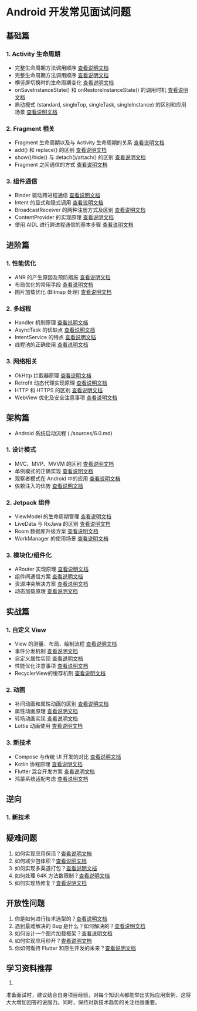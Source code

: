 # Android 开发常见面试问题

## 基础篇

### 1. Activity 生命周期
- 完整生命周期方法调用顺序 [查看说明文档](./sources/1.0.md)
- 完整生命周期方法调用顺序 [查看说明文档](./sources/1.1.md)
- 横竖屏切换时的生命周期变化 [查看说明文档](./sources/1.2.md)
- onSaveInstanceState() 和 onRestoreInstanceState() 的调用时机 [查看说明文档](./sources/1.3.md)
- 启动模式 (standard, singleTop, singleTask, singleInstance) 的区别和应用场景 [查看说明文档](./sources/1.4.md)

### 2. Fragment 相关
- Fragment 生命周期以及与 Activity 生命周期的关系 [查看说明文档](./sources/2.1.md)
- add() 和 replace() 的区别  [查看说明文档](./sources/2.2.md)
- show()/hide() 与 detach()/attach() 的区别 [查看说明文档](./sources/2.3.md)
- Fragment 之间通信的方式 [查看说明文档](./sources/2.4.md)

### 3. 组件通信
- Binder 驱动跨进程通信 [查看说明文档](./sources/3.0.md)
- Intent 的显式和隐式调用 [查看说明文档](./sources/3.1.md)
- BroadcastReceiver 的两种注册方式及区别 [查看说明文档](./sources/3.2.md)
- ContentProvider 的实现原理 [查看说明文档](./sources/3.3.md)
- 使用 AIDL 进行跨进程通信的基本步骤 [查看说明文档](./sources/3.4.md)

## 进阶篇

### 1. 性能优化
- ANR 的产生原因及预防措施 [查看说明文档](./sources/4.1.md)
- 布局优化的常用手段  [查看说明文档](./sources/4.2.md)
- 图片加载优化 (Bitmap 处理) [查看说明文档](./sources/4.3.md)

### 2. 多线程
- Handler 机制原理 [查看说明文档](./sources/5.1.md)
- AsyncTask 的优缺点 [查看说明文档](./sources/5.2.md)
- IntentService 的特点 [查看说明文档](./sources/5.3.md)
- 线程池的正确使用 [查看说明文档](./sources/5.4.md)

### 3. 网络相关
- OkHttp 拦截器原理 [查看说明文档](./sources/5_1.1.md)
- Retrofit 动态代理实现原理 [查看说明文档](./sources/5_1.2.md)
- HTTP 和 HTTPS 的区别 [查看说明文档](./sources/5_1.3.md)
- WebView 优化及安全注意事项 [查看说明文档](./sources/5_1.4.md)

## 架构篇
- Android 系统启动流程 (./sources/6.0.md)

### 1. 设计模式
- MVC、MVP、MVVM 的区别 [查看说明文档](./sources/6.1.md)
- 单例模式的正确实现 [查看说明文档](./sources/6.2.md)
- 观察者模式在 Android 中的应用 [查看说明文档](./sources/6.3.md)
- 依赖注入的优势 [查看说明文档](./sources/6.4.md)

### 2. Jetpack 组件
- ViewModel 的生命周期管理  [查看说明文档](./sources/7.1.md)
- LiveData 与 RxJava 的区别  [查看说明文档](./sources/7.2.md)
- Room 数据库升级方案  [查看说明文档](./sources/7.3.md)
- WorkManager 的使用场景  [查看说明文档](./sources/7.4.md)

### 3. 模块化/组件化
- ARouter 实现原理 [查看说明文档](./sources/8.1.md)
- 组件间通信方案 [查看说明文档](./sources/8.2.md)
- 资源冲突解决方案 [查看说明文档](./sources/8.3.md)
- 动态加载原理 [查看说明文档](./sources/8.4.md)

## 实战篇

### 1. 自定义 View
- View 的测量、布局、绘制流程  [查看说明文档](./sources/9.1.md)
- 事件分发机制  [查看说明文档](./sources/9.2.md)
- 自定义属性实现  [查看说明文档](./sources/9.3.md)
- 性能优化注意事项  [查看说明文档](./sources/9.4.md)
- RecyclerView的缓存机制 [查看说明文档](./sources/9.5.md)

### 2. 动画
- 补间动画和属性动画的区别  [查看说明文档](./sources/10.1.md)
- 属性动画原理  [查看说明文档](./sources/10.2.md)
- 转场动画实现  [查看说明文档](./sources/10.3.md)
- Lottie 动画使用  [查看说明文档](./sources/10.4.md)

### 3. 新技术
- Compose 与传统 UI 开发的对比 [查看说明文档](./sources/11.1.md)
- Kotlin 协程原理 [查看说明文档](./sources/11.2.md)
- Flutter 混合开发方案 [查看说明文档](./sources/11.3.md)
- 鸿蒙系统适配考虑 [查看说明文档](./sources/11.4.md)

## 逆向

### 1. 新技术



## 疑难问题

1. 如何实现应用保活？[查看说明文档](./sources/12.1.md)
2. 如何减少包体积？[查看说明文档](./sources/12.2.md)
3. 如何实现多渠道打包？[查看说明文档](./sources/12.3.md)
4. 如何处理 64K 方法数限制？[查看说明文档](./sources/12.4.md)
5. 如何实现热修复？[查看说明文档](./sources/12.5.md)

## 开放性问题

1. 你是如何进行技术选型的？[查看说明文档](./sources/13.1.md)
2. 遇到最难解决的 Bug 是什么？如何解决的？[查看说明文档](./sources/13.2.md)
3. 如何设计一个图片加载框架？[查看说明文档](./sources/13.3.md)
4. 如何实现应用秒开？[查看说明文档](./sources/13.4.md)
5. 你如何看待 Flutter 和原生开发的未来？[查看说明文档](./sources/13.5.md)


## 学习资料推荐

1. 


准备面试时，建议结合自身项目经验，对每个知识点都能举出实际应用案例，这将大大增加回答的说服力。同时，保持对新技术趋势的关注也很重要。